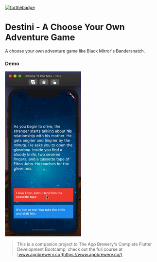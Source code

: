 [![forthebadge](https://forthebadge.com/images/badges/ages-18.svg)](https://forthebadge.com)

# Destini - A Choose Your Own Adventure Game

A choose your own adventure game like Black Mirror's Bandersnatch. 


### Demo

<img src="demo.gif" alt="" width="250" /> 



>This is a companion project to The App Brewery's Complete Flutter Development Bootcamp, check out the full course at [www.appbrewery.co](https://www.appbrewery.co/)

